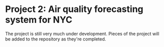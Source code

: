 # Project 2: Air quality forecasting system for NYC

The project is still very much under development. Pieces of the project will be added to the repository as they're completed. 